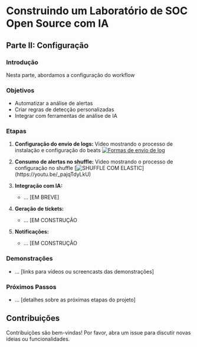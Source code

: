 
# Construindo um Laboratório de SOC Open Source com IA

## Parte II: Configuração

### Introdução
Nesta parte, abordamos a configuração do workflow

### Objetivos
* Automatizar a análise de alertas
* Criar regras de detecção personalizadas
* Integrar com ferramentas de análise de IA

### Etapas
1. **Configuração do envio de logs:**
   Video mostrando o processo de instalação e configuração do beats
[![Formas de envio de log](https://img.youtube.com/vi/LfXCBtRyodM/maxresdefault.jpg)](https://www.youtube.com/watch?v=LfXCBtRyodM)

2. **Consumo de alertas no shuffle:**
   Video mostrando o processo de configuração no shuffle
[![SHUFFLE COM ELASTIC](https://img.youtube.com/vi/[_pajqTdyLkU](https://youtu.be/_pajqTdyLkU)/maxresdefault.jpg)](https://youtu.be/_pajqTdyLkU)
3. **Integração com IA:**
   * ... [EM BREVE]
4. **Geração de tickets:**
   * ... [EM CONSTRUÇÃO
5. **Notificações:**
   * ... [EM CONSTRUÇÃO

### Demonstrações
* ... [links para vídeos ou screencasts das demonstrações]

### Próximos Passos
* ... [detalhes sobre as próximas etapas do projeto]

## Contribuições
Contribuições são bem-vindas! Por favor, abra um issue para discutir novas ideias ou funcionalidades.